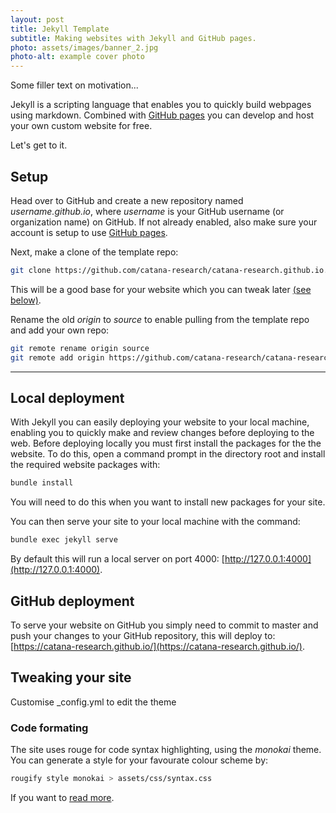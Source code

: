 ```yaml
---
layout: post
title: Jekyll Template
subtitle: Making websites with Jekyll and GitHub pages.
photo: assets/images/banner_2.jpg
photo-alt: example cover photo
---
```



Some filler text on motivation...


Jekyll is a scripting language that enables you to quickly build webpages using markdown. Combined with [GitHub pages](https://pages.github.com) you can develop and host your own custom website for free. 

Let's get to it.

## Setup

Head over to GitHub and create a new repository named _username.github.io_, where _username_ is your GitHub username (or organization name) on GitHub. If not already enabled, also make sure your account is setup to use [GitHub pages](https://pages.github.com).

Next, make a clone of the template repo:
```bash
git clone https://github.com/catana-research/catana-research.github.io.git
```
This will be a good base for your website which you can tweak later [(see below)](#tweaking-your-site).


Rename the old _origin_ to _source_ to enable pulling from the template repo and add your own repo:
```bash
git remote rename origin source
git remote add origin https://github.com/catana-research/catana-research.github.io.git
```

---




## Local deployment

With Jekyll you can easily deploying your website to your local machine, enabling you to quickly make and review changes before deploying to the web. Before deploying locally you must first install the packages for the the website. To do this, open a command prompt in the directory root and install the required website packages with:

```bash
bundle install
```
    
You will need to do this when you want to install new packages for your site.

You can then serve your site to your local machine with the command:

```bash
bundle exec jekyll serve
```

By default this will run a local server on port 4000: [http://127.0.0.1:4000](http://127.0.0.1:4000).


## GitHub deployment

To serve your website on GitHub you simply need to commit to master and push your changes to your GitHub repository, this will deploy to: [https://catana-research.github.io/](https://catana-research.github.io/).



## Tweaking your site


Customise  _config.yml to edit the theme

### Code formating                     

The site uses rouge for code syntax highlighting, using the _monokai_ theme. You can generate a style for your favourate colour scheme by:

```bash
rougify style monokai > assets/css/syntax.css
```

If you want to [read more](https://bnhr.xyz/2017/03/25/add-syntax-highlighting-to-your-jekyll-site-with-rouge.html).